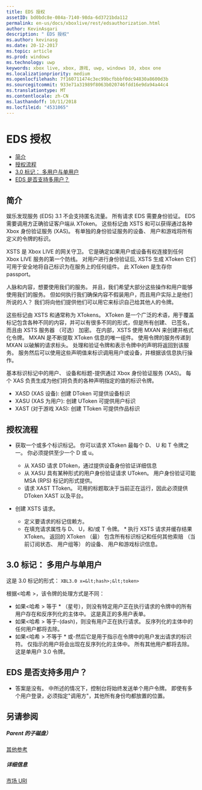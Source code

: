 ```yaml
---
title: EDS 授权
assetID: bd0bdc8e-084a-7140-98da-6d3721bda112
permalink: en-us/docs/xboxlive/rest/edsauthorization.html
author: KevinAsgari
description: " EDS 授权"
ms.author: kevinasg
ms.date: 20-12-2017
ms.topic: article
ms.prod: windows
ms.technology: uwp
keywords: xbox live, xbox, 游戏, uwp, windows 10, xbox one
ms.localizationpriority: medium
ms.openlocfilehash: 7f160711474c3ec99bcfbbbf0dc94830a8600d3b
ms.sourcegitcommit: 933e71a31989f8063b020746fdd16e9da94a44c4
ms.translationtype: MT
ms.contentlocale: zh-CN
ms.lasthandoff: 10/11/2018
ms.locfileid: "4531065"
---
```

# <a name="eds-authorization"></a>EDS 授权
 
  * [简介](#ID4EN)
  * [授权流程](#ID4EFB)
  * [3.0 标记： 多用户与单用户](#ID4EEC)
  * [EDS 是否支持多用户？](#ID4EYC)
 
<a id="ID4EN"></a>

 
## <a name="introduction"></a>简介
 
娱乐发现服务 (EDS) 3.1 不会支持匿名流量。 所有请求 EDS 需要身份验证。 EDS 需要调用方正确验证客户端从 XToken。 这些标记由 XSTS 和可以获得通过各种 Xbox 身份验证服务 (XAS)。 有单独的身份验证服务的设备、 用户和游戏将所有定义的令牌的标识。
 
XSTS 是 Xbox LIVE 的网关守卫。 它是确定如果用户或设备有权连接到任何 Xbox LIVE 服务的第一个防线。 对用户进行身份验证后, XSTS 生成 XToken 它们可用于安全地将自己标识为在服务上的任何组件。 此 XToken 是生存你 passport。
 
人脉和内容，想要使用我们的服务。 并且，我们希望大部分这些操作和用户能够使用我们的服务。 但如何执行我们确保内容不假装用户，而且用户实际上是他们所说的人？ 我们将向他们提供他们可以用它来标识自己给其他人的令牌。
 
这些标记由 XSTS 和通常称为 XTokens。 XToken 是一个广泛的术语，用于覆盖标记包含各种不同的内容，并可以有很多不同的形式，但是所有创建、 已签名，而且由 XSTS 服务器 （可选） 加密。 在内部，XSTS 使用 MXAN 来创建并格式化令牌。 MXAN 是不断提取 XToken 信息的唯一组件。 使用令牌的服务传递到 MXAN 以破解的请求标头。 处理和验证令牌和表示令牌中的声明将返回到该服务。 服务然后可以使用这些声明值来标识调用用户或设备，并根据该信息执行操作。
 
基本标识标记中的用户、 设备和标题-提供通过 Xbox 身份验证服务 (XAS)。 每个 XAS 负责生成为他们将负责的各种声明指定的值的标识令牌。
 
   * XASD (XAS 设备): 创建 DToken 可提供设备标识
   * XASU (XAS 为用户): 创建 UToken 可提供用户标识
   * XAST (对于游戏 XAS): 创建 TToken 可提供作品标识
   
<a id="ID4EFB"></a>

 
## <a name="authorization-process"></a>授权流程
 
   * 获取一个或多个标识标记。 你可以请求 XToken 最每个 D、 U 和 T 令牌之一。 你必须提供至少一个 D 或 u。 
     * 从 XASD 请求 DToken，通过提供设备身份验证详细信息
     * 从 XASU 具有某种形式的用户身份验证请求 UToken。 用户身份验证可能 MSA (RPS) 标记的形式提供。
     * 请求 XAST TToken。 可用的标题取决于当前正在运行，因此必须提供 DToken XAST 以及平台。
  
   * 创建 XSTS 请求。
 
     * 定义要请求的标记信赖方。
     * 在填充请求属性与 D、 U，和/或 T 令牌。
    * 执行 XSTS 请求并缓存结果 XToken。 返回的 XToken （最） 包含所有标识标记和任何其他索赔 （当前订阅状态、 用户组等） 的设备、 用户和游戏标识信息。
   
<a id="ID4EEC"></a>

 
## <a name="30-tokens-multiuser-vs-single-user"></a>3.0 标记： 多用户与单用户
 
这是 3.0 标记的形式： `XBL3.0 x=&lt;hash>;&lt;token>`
 
根据&lt;哈希 >，该令牌的处理方式是不同：
 
   * 如果&lt;哈希 > 等于 * （星号），则没有特定用户正在执行请求的令牌中的所有用户存在和反序列化的主体中。 这是真正的多用户表单。
   * 如果&lt;哈希 > 等于-(dash)，则没有用户正在执行请求。 反序列化的主体中的任何用户都将去除。
   * 如果&lt;哈希 > 不等于 * 或-然后它是用于指示在令牌中的用户发出请求的标识符。 仅指示的用户将会出现在反序列化的主体中。 所有其他用户都将去除。这是单用户 3.0 令牌。
   
<a id="ID4EYC"></a>

 
## <a name="does-eds-support-multi-users"></a>EDS 是否支持多用户？
 * 答案是没有。 中所述的情况下，控制台将始终发送单个用户令牌。 即使有多个用户登录，必须指定"调用方"，其他所有身份均都放置的位置。
  
<a id="ID4E6C"></a>

 
## <a name="see-also"></a>另请参阅
 
<a id="ID4EBD"></a>

 
##### <a name="parent"></a>Parent 的子磁盘）  

[其他参考](atoc-xboxlivews-reference-additional.md)

  
<a id="ID4END"></a>

 
##### <a name="further-information"></a>详细信息 

[市场 URI](../uri/marketplace/atoc-reference-marketplace.md)

   